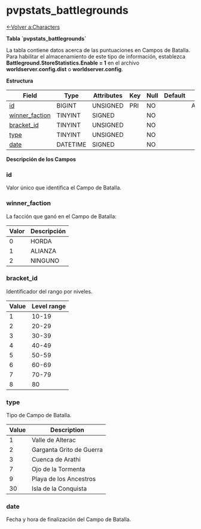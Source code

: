 # pvpstats\_battlegrounds

[<-Volver a:Characters](database-characters.md)

**Tabla \`pvpstats\_battlegrounds\`**

La tabla contiene datos acerca de las puntuaciones en Campos de Batalla. Para habilitar el almacenamiento de este tipo de información, establezca **Battleground.StoreStatistics.Enable = 1** en el archivo **worldserver.config.dist** o **worldserver.config**.

**Estructura**

| Field               | Type     | Attributes | Key | Null | Default | Extra          | Comment |
| ------------------- | -------- | ---------- | --- | ---- | ------- | -------------- | ------- |
| [id][1]             | BIGINT   | UNSIGNED   | PRI | NO   |         | AUTO_INCREMENT |         |
| [winner_faction][2] | TINYINT  | SIGNED     |     | NO   |         |                |         |
| [bracket_id][3]     | TINYINT  | UNSIGNED   |     | NO   |         |                |         |
| [type][4]           | TINYINT  | UNSIGNED   |     | NO   |         |                |         |
| [date][5]           | DATETIME | SIGNED     |     | NO   |         |                |         |

[1]: #id
[2]: #winnerfaction
[3]: #bracketid
[4]: #type
[5]: #date

**Descripción de los Campos**

### id

Valor único que identifica el Campo de Batalla.

### winner\_faction

La facción que ganó en el Campo de Batalla:

| Valor | Descripción |
| ----- | ----------- |
| 0     | HORDA       |
| 1     | ALIANZA     |
| 2     | NINGUNO     |

### bracket\_id

Identificador del rango por niveles.

| Value | Level range |
| ----- | ----------- |
| 1     | 10-19       |
| 2     | 20-29       |
| 3     | 30-39       |
| 4     | 40-49       |
| 5     | 50-59       |
| 6     | 60-69       |
| 7     | 70-79       |
| 8     | 80          |

### type

Tipo de Campo de Batalla.

| Value | Description                       |
| ----- | --------------------------------- |
| 1     | Valle de Alterac                  |
| 2     | Garganta Grito de Guerra          |
| 3     | Cuenca de Arathi                  |
| 7     | Ojo de la Tormenta                |
| 9     | Playa de los Ancestros            |
| 30    | Isla de la Conquista              |

### date

Fecha y hora de finalización del Campo de Batalla.
